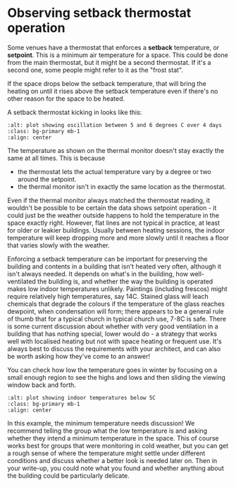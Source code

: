 # Observing setback thermostat operation

Some venues have a thermostat that enforces a **setback** temperature, or **setpoint**.  This is a minimum air temperature for a space.  This could be done from the main thermostat, but it might be a second thermostat.  If it's a second one, some people might refer to it as the "frost stat".  

If the space drops below the setback temperature, that will bring the heating on until it rises above the setback temperature even if there's no other reason for the space to be heated.

A setback thermostat kicking in looks like this:


```{image} ../images/plot-screenshots/setback.png
:alt: plot showing oscillation between 5 and 6 degrees C over 4 days
:class: bg-primary mb-1
:align: center
```

The temperature as shown on the thermal monitor doesn't stay exactly the same at all times.  This is because

- the thermostat lets the actual temperature vary by a degree or two around the setpoint.
- the thermal monitor isn't in exactly the same location as the thermostat.  

Even if the thermal monitor always matched the thermostat reading, it wouldn't be possible to be certain the data shows setpoint operation - it could just be the weather outside happens to hold the temperature in the space exactly right.  However, flat lines are not typical in practice, at least for older or leakier buildings. Usually between heating sessions, the indoor temperature will keep dropping more and more slowly until it reaches a floor that varies slowly with the weather.

Enforcing a setback temperature can be important for preserving the building and contents in a building that isn't heated very often, although it isn't always needed.  It depends on what's in the building, how well-ventilated the building is, and whether the way the building is operated makes low indoor temperatures unlikely.  Paintings (including frescos) might require relatively high temperatures, say 14C.  Stained glass will leach chemicals that degrade the colours if the temperature of the glass reaches dewpoint, when condensation will form; there appears to be a general rule of thumb that for a typical church in typical church use, 7-8C is safe.  There is some current discussion about whether with very good ventilation in a building that has nothing special, lower would do - a strategy that works well with localised heating but not with space heating or frequent use.  It's always best to discuss the requirements with your architect, and can also be worth asking how they've come to an answer!

You can check how low the temperature goes in winter by focusing on a small enough region to see the highs and lows and then sliding the viewing window back and forth. 

```{image} ../images/plot-screenshots/very-low-temperature.png
:alt: plot showing indoor temperatures below 5C
:class: bg-primary mb-1
:align: center
```

In this example, the minimum temperature needs discussion! We recommend telling the group what the low temperature is and asking whether they intend a minimum temperature in the space.  This of course works best for groups that were monitoring in cold weather, but you can get a rough sense of where the temperature might settle under different conditions and discuss whether a better look is needed later on.  Then in your write-up, you could note what you found and whether anything about the building could be particularly delicate.  



